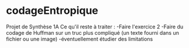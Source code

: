 # codageEntropique
Projet de Synthèse 1A
Ce qu'il reste à traiter :
  -Faire l'exercice 2
  -Faire du codage de Huffman sur un truc plus compliqué (un texte fourni dans un fichier ou une image)
  -éventuellement étudier des limitations
  
